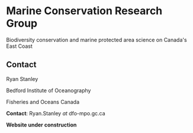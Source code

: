 # Marine Conservation Research Group
Biodiversity conservation and marine protected area science on Canada's East Coast

## Contact

Ryan Stanley

Bedford Institute of Oceanography

Fisheries and Oceans Canada

**Contact**: Ryan.Stanley _at_ dfo-mpo.gc.ca

**Website under construction**
